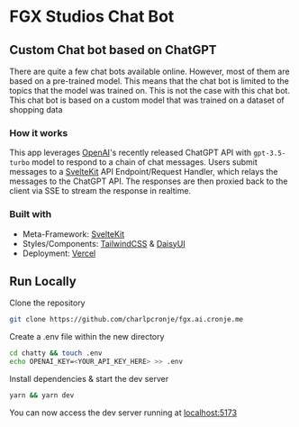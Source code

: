 # FGX Studios Chat Bot

## Custom Chat bot based on ChatGPT

There are quite a few chat bots available online. However, most of them are based on a pre-trained model. This means that the chat bot is limited to the topics that the model was trained on. This is not the case with this chat bot. This chat bot is based on a custom model that was trained on a dataset of shopping data

### How it works

This app leverages [OpenAI](https://ai.com)'s recently released ChatGPT API with `gpt-3.5-turbo` model to respond to a chain of chat messages. Users submit messages to a [SvelteKit](https://kit.svelte.dev) API Endpoint/Request Handler, which relays the messages to the ChatGPT API. The responses are then proxied back to the client via SSE to stream the response in realtime.

### Built with
- Meta-Framework: [SvelteKit](https://kit.svelte.dev)
- Styles/Components: [TailwindCSS](https://tailwindcss.com) & [DaisyUI](https://daisyui.com)
- Deployment: [Vercel](https://vercel.com)


## Run Locally

Clone the repository
```sh
git clone https://github.com/charlpcronje/fgx.ai.cronje.me
```

Create a .env file within the new directory
```sh
cd chatty && touch .env
echo OPENAI_KEY=<YOUR_API_KEY_HERE> >> .env
```

Install dependencies & start the dev server
```sh
yarn && yarn dev
```

You can now access the dev server running at [localhost:5173](https://localhost:5173)

